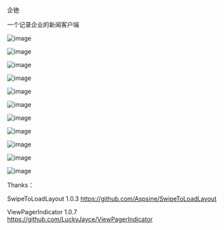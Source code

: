企铯

一个记录企业的新闻客户端

![image](https://github.com/shichunlei/CompanyApp/raw/master/screenshots/Screenshot_2016-01-23-17-53-30_com.cells.companya.png)


![image](https://github.com/shichunlei/CompanyApp/raw/master/screenshots/Screenshot_2016-01-23-17-53-39_com.cells.companya.png)


![image](https://github.com/shichunlei/CompanyApp/raw/master/screenshots/Screenshot_2016-01-23-17-53-47_com.cells.companya.png)


![image](https://github.com/shichunlei/CompanyApp/raw/master/screenshots/Screenshot_2016-01-23-17-53-56_com.cells.companya.png)


![image](https://github.com/shichunlei/CompanyApp/raw/master/screenshots/Screenshot_2016-01-23-17-54-07_com.cells.companya.png)


![image](https://github.com/shichunlei/CompanyApp/raw/master/screenshots/Screenshot_2016-01-23-17-54-15_com.cells.companya.png)


![image](https://github.com/shichunlei/CompanyApp/raw/master/screenshots/Screenshot_2016-01-23-17-54-24_com.cells.companya.png)


![image](https://github.com/shichunlei/CompanyApp/raw/master/screenshots/Screenshot_2016-01-23-17-54-50_com.cells.companya.png)


![image](https://github.com/shichunlei/CompanyApp/raw/master/screenshots/Screenshot_2016-01-23-17-57-22_com.cells.companya.png)


![image](https://github.com/shichunlei/CompanyApp/raw/master/screenshots/Screenshot_2016-01-23-17-57-36_com.cells.companya.png)


![image](https://github.com/shichunlei/CompanyApp/raw/master/screenshots/Screenshot_2016-01-23-17-57-58_com.cells.companya.png)


Thanks：

SwipeToLoadLayout 1.0.3   https://github.com/Aspsine/SwipeToLoadLayout

ViewPagerIndicator 1.0.7  https://github.com/LuckyJayce/ViewPagerIndicator


